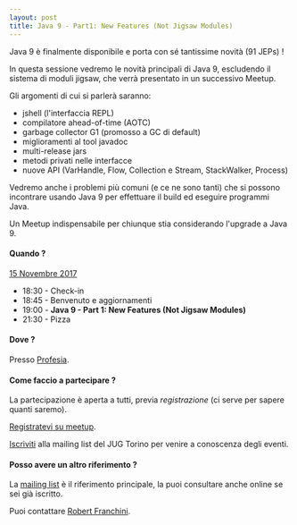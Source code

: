 ```yaml
---
layout: post
title: Java 9 - Part1: New Features (Not Jigsaw Modules)
---
```


Java 9 è finalmente disponibile e porta con sé tantissime novità (91 JEPs) !

In questa sessione vedremo le novità principali di Java 9, escludendo il sistema di moduli jigsaw, che verrà presentato in un successivo Meetup.

Gli argomenti di cui si parlerà saranno:

* jshell (l'interfaccia REPL)
*  compilatore ahead-of-time (AOTC)
* garbage collector G1 (promosso a GC di default)
* miglioramenti al tool javadoc
* multi-release jars
* metodi privati nelle interfacce
* nuove API (VarHandle, Flow, Collection e Stream, StackWalker, Process)

Vedremo anche i problemi più comuni (e ce ne sono tanti) che si possono incontrare usando Java 9 per effettuare il build ed eseguire programmi Java.

Un Meetup indispensabile per chiunque stia considerando l'upgrade a Java 9.

#### Quando ?

<u>15 Novembre 2017</u>

* 18:30 - Check-in
* 18:45 - Benvenuto e aggiornamenti
* 19:00 - **Java 9 - Part 1: New Features (Not Jigsaw Modules)**
* 21:30 - Pizza

#### Dove ?

Presso [Profesia](/places/profesia/).

#### Come faccio a partecipare ?

La partecipazione è aperta a tutti, previa *registrazione* (ci serve per sapere quanti saremo).

[Registratevi su meetup](https://www.meetup.com/JUGTorino/events/244539265/).

[Iscriviti](/subscribe/) alla mailing list del JUG Torino per venire a conoscenza degli eventi.

#### Posso avere un altro riferimento ?

La [mailing list](https://groups.yahoo.com/groups/it-torino-java-jug) è il riferimento principale,
la puoi consultare anche online se sei già iscritto.

Puoi contattare [Robert Franchini](/people/robertofrachini/).

